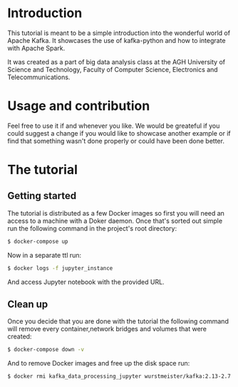 # Introduction
This tutorial is meant to be a simple introduction into the wonderful world of Apache Kafka. It showcases the use of kafka-python and how to integrate with Apache Spark.

It was created as a part of big data analysis class at the AGH University of Science and Technology, Faculty of Computer Science, Electronics and Telecommunications.

# Usage and contribution
Feel free to use it if and whenever you like. We would be greateful if you could suggest a change if you would like to showcase another example or if find that something wasn't done properly or could have been done better.

# The tutorial

## Getting started
The tutorial is distributed as a few Docker images so first you will need an access to a machine with a Doker daemon. Once that's sorted out simple run the following command in the project's root directory:
```bash
$ docker-compose up
```

Now in a separate ttl run:
```bash
$ docker logs -f jupyter_instance
```
And access Jupyter notebook with the provided URL.

## Clean up
Once you decide that you are done with the tutorial the following command will remove every container,network bridges and volumes that were created:
```bash
$ docker-compose down -v
```
And to remove Docker images and free up the disk space run:
```bash
$ docker rmi kafka_data_processing_jupyter wurstmeister/kafka:2.13-2.7.0 wurstmeister/zookeeper:3.4.6
```